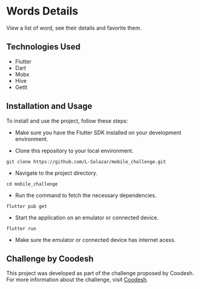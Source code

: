 # Words Details

View a list of word, see their details and favorite them.

## Technologies Used
- Flutter
- Dart
- Mobx
- Hive
- GetIt

## Installation and Usage
To install and use the project, follow these steps:

- Make sure you have the Flutter SDK installed on your development environment.

- Clone this repository to your local environment.

`git clone https://github.com/L-Salazar/mobile_challenge.git`

- Navigate to the project directory.

`cd mobile_challenge`

- Run the command to fetch the necessary dependencies.

`flutter pub get`

- Start the application on an emulator or connected device.

`flutter run`

- Make sure the emulator or connected device has internet acess.


## Challenge by Coodesh
This project was developed as part of the challenge proposed by Coodesh. For more information about the challenge, visit <a href="https://coodesh.com/">Coodesh</a>.